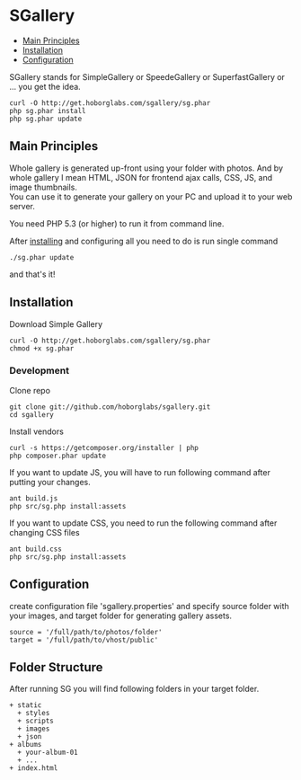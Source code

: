 # SGallery

* [Main Principles](#main-principles)
* [Installation](#installation)
* [Configuration](#configuration)

SGallery stands for SimpleGallery or SpeedeGallery or SuperfastGallery
or ... you get the idea.


```
curl -O http://get.hoborglabs.com/sgallery/sg.phar
php sg.phar install
php sg.phar update
```




## Main Principles

Whole gallery is generated up-front using your folder with photos. And by whole gallery I mean HTML, JSON for frontend
ajax calls, CSS, JS, and image thumbnails.  
You can use it to generate your gallery on your PC and upload it to your web server.

You need PHP 5.3 (or higher) to run it from command line.

After [installing](#installation) and configuring all you need to do is run single command
~~~~~
./sg.phar update
~~~~~
and that's it!




## Installation

Download Simple Gallery
```
curl -O http://get.hoborglabs.com/sgallery/sg.phar
chmod +x sg.phar
```



### Development

Clone repo
```
git clone git://github.com/hoborglabs/sgallery.git
cd sgallery
```

Install vendors
```
curl -s https://getcomposer.org/installer | php
php composer.phar update
```

If you want to update JS, you will have to run following command after putting your changes.
~~~~~
ant build.js
php src/sg.php install:assets
~~~~~

If you want to update CSS, you need to run the following command after changing CSS files
~~~~~
ant build.css
php src/sg.php install:assets
~~~~~




## Configuration

create configuration file 'sgallery.properties' and specify source folder with your images, and target folder for
generating gallery assets.

```
source = '/full/path/to/photos/folder'
target = '/full/path/to/vhost/public'
```




## Folder Structure

After running SG you will find following folders in your target folder.
```
+ static
  + styles
  + scripts
  + images
  + json
+ albums
  + your-album-01
  + ...
+ index.html
```
